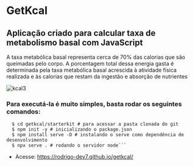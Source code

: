 # GetKcal 

 Aplicação criado para calcular taxa de metabolismo basal com JavaScript
-
A taxa metabólica basal representa cerca de 70% das calorias que são queimadas pelo corpo. A porcentagem total dessa energia gasta é determinada pela taxa metabólica basal acrescida à atividade física realizada e às calorias que restam da ingestão e absorção de nutrientes

![kcal3](https://user-images.githubusercontent.com/60434681/82256918-87d9d700-992d-11ea-83ad-b86893d44a90.gif)

### Para executá-la é muito simples, basta rodar os seguintes comandos:
```
  $ cd getkcal/starterkit # para acessar a pasta clonada do git
  $ npm init -y # inicializando o package.json
  $ npm install serve -D # instalando o serve como dependência de desenvolvimento
  $ npx serve . # rodando o servidor node```
  ```

- Acesse: https://rodrigo-dev7.github.io/getkcal/

